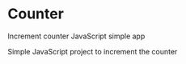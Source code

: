 # Counter
Increment counter JavaScript simple app

Simple JavaScript project to increment the counter 
